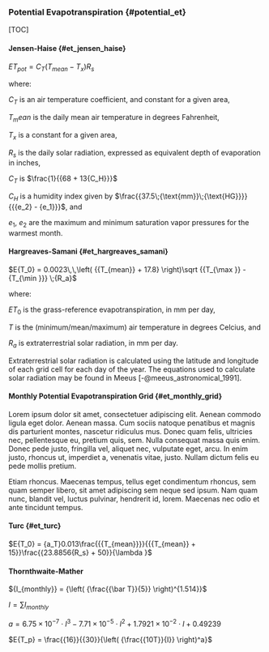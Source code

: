 ### Potential Evapotranspiration {#potential_et}

[TOC]

#### Jensen-Haise {#et_jensen_haise}

$E{T_{pot}} = {C_T}\left( {{T_{mean}} - {T_x}} \right){R_s}$

where:

$C_T$ is an air temperature coefficient, and constant for a given area,

$T_mean$ is the daily mean air temperature in degrees Fahrenheit,

$T_x$ is a constant for a given area,

$R_s$ is the daily solar radiation, expressed as equivalent depth of evaporation in inches,

$C_T$ is $\frac{1}{{68 + 13{C_H}}}$

$C_H$ is a humidity index given by $\frac{{37.5\;{\text{mm}}\;{\text{HG}}}}{{{e_2} - {e_1}}}$, and

$e_1$, $e_2$ are the maximum and minimum saturation vapor pressures for the warmest month.

#### Hargreaves-Samani {#et_hargreaves_samani}

$E{T_0} = 0.0023\,\,\left( {{T_{mean}} + 17.8} \right)\sqrt {{T_{\max }} - {T_{\min }}} \;{R_a}$

where:

$E{T_0}$ is the grass-reference evapotranspiration, in mm per day,

$T$ is the (minimum/mean/maximum) air temperature in degrees Celcius, and

$R_a$ is extraterrestrial solar radiation, in mm per day.

Extraterrestrial solar radiation is calculated using the latitude and longitude of each grid cell for each day of the year. The equations used to calculate solar radiation may be found in Meeus [-@meeus_astronomical_1991].

#### Monthly Potential Evapotranspiration Grid {#et_monthly_grid}

Lorem ipsum dolor sit amet, consectetuer adipiscing elit. Aenean commodo ligula eget dolor. Aenean massa. Cum sociis natoque penatibus et magnis dis parturient montes, nascetur ridiculus mus. Donec quam felis, ultricies nec, pellentesque eu, pretium quis, sem. Nulla consequat massa quis enim. Donec pede justo, fringilla vel, aliquet nec, vulputate eget, arcu. In enim justo, rhoncus ut, imperdiet a, venenatis vitae, justo. Nullam dictum felis eu pede mollis pretium.

Etiam rhoncus. Maecenas tempus, tellus eget condimentum rhoncus, sem quam semper libero, sit amet adipiscing sem neque sed ipsum. Nam quam nunc, blandit vel, luctus pulvinar, hendrerit id, lorem. Maecenas nec odio et ante tincidunt tempus.

#### Turc {#et_turc}

$E{T_0} = {a_T}0.013\frac{{{T_{mean}}}}{{{T_{mean}} + 15}}\frac{{23.8856{R_s} + 50}}{\lambda }$


#### Thornthwaite-Mather


${I_{monthly}} = {\left( {\frac{{\bar T}}{5}} \right)^{1.514}}$

$I = \sum {{I_{monthly}}}$

$a = 6.75 \times {10^{ - 7}} \cdot {I^3} - 7.71 \times {10^{ - 5}} \cdot {I^2} + 1.7921 \times {10^{ - 2}} \cdot I + 0.49239$

$E{T_p} = \frac{{16}}{{30}}{\left( {\frac{{10T}}{I}} \right)^a}$
